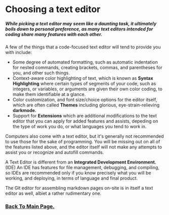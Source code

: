 # Choosing a text editor



##### While picking a text editor may seem like a daunting task, it ultimately boils down to personal preference, as many text editors intended for coding share many features with each other.


A few of the things that a code-focused text editor will tend to provide you with include:

- Some degree of automated formatting, such as automatic indentation for nested commands, creating brackets, commas, and parentheses for you, and other such things.
- Context-aware color highlighting of text, which is known as **Syntax Highlighting** where certain types of segments of your code, such as integers, or variables, or arguments are given their own color coding, to make them identifiable at a glance.
- Color customization, and font size/choice options for the editor itself, which are often called **Themes** including glorious, eye-strain-relieving **darkmode.**
- Support for **Extensions** which are additional modifications to the text editor that you can apply for added features and assists, depeding on the type of work you do, or what languages you tend to work in.

Computers also come with a text editor, but it's generally not recommended to use those for the sake of programming. You will be missing out on all of the features listed above, and the editor itself will not make any attempts to assist you or recognize and autofill commands.

A Text Editor is different from an **Integrated Development Environment.** (IDE) An IDE has features for file management, debugging, and compiling, so IDEs are recommended only if you know precisely what you will be working, and deploying, in terms of language and final product.

The Git editor for assembling markdown pages on-site is in itself a text editor as well, albiet a rather rudimentary one.

### [Back To Main Page.](https://colorinvert.github.io/reading-notes/)
